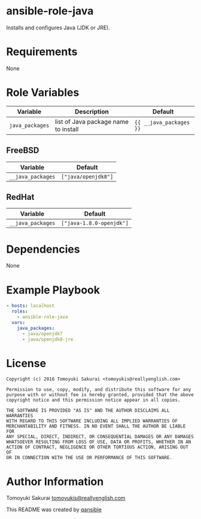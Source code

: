 # ansible-role-java

Installs and configures Java (JDK or JRE).

# Requirements

None

# Role Variables

| Variable | Description | Default |
|----------|-------------|---------|
| `java_packages` | list of Java package name to install | `{{ __java_packages }}` |


## FreeBSD

| Variable | Default |
|----------|---------|
| `__java_packages` | `["java/openjdk8"]` |

## RedHat

| Variable | Default |
|----------|---------|
| `__java_packages` | `["java-1.8.0-openjdk"]` |

# Dependencies

None

# Example Playbook

```yaml
- hosts: localhost
  roles:
    - ansible-role-java
  vars:
    java_packages:
      - java/openjdk7
      - java/openjdk8-jre
```

# License

```
Copyright (c) 2016 Tomoyuki Sakurai <tomoyukis@reallyenglish.com>

Permission to use, copy, modify, and distribute this software for any
purpose with or without fee is hereby granted, provided that the above
copyright notice and this permission notice appear in all copies.

THE SOFTWARE IS PROVIDED "AS IS" AND THE AUTHOR DISCLAIMS ALL WARRANTIES
WITH REGARD TO THIS SOFTWARE INCLUDING ALL IMPLIED WARRANTIES OF
MERCHANTABILITY AND FITNESS. IN NO EVENT SHALL THE AUTHOR BE LIABLE FOR
ANY SPECIAL, DIRECT, INDIRECT, OR CONSEQUENTIAL DAMAGES OR ANY DAMAGES
WHATSOEVER RESULTING FROM LOSS OF USE, DATA OR PROFITS, WHETHER IN AN
ACTION OF CONTRACT, NEGLIGENCE OR OTHER TORTIOUS ACTION, ARISING OUT OF
OR IN CONNECTION WITH THE USE OR PERFORMANCE OF THIS SOFTWARE.
```

# Author Information

Tomoyuki Sakurai <tomoyukis@reallyenglish.com>

This README was created by [qansible](https://github.com/trombik/qansible)
